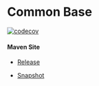 # Common Base

[![codecov](https://codecov.io/gh/bremersee/common-base/branch/develop/graph/badge.svg)](https://codecov.io/gh/bremersee/common-base)

#### Maven Site

- [Release](https://bremersee.github.io/common-base/index.html)

- [Snapshot](https://nexus.bremersee.org/repository/maven-sites/common-base/2.2.0-SNAPSHOT/index.html)
